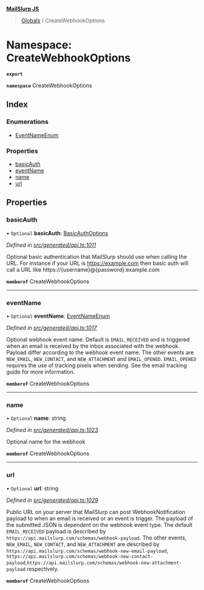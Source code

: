 **[MailSlurp JS](../README.md)**

> [Globals](../README.md) / CreateWebhookOptions

# Namespace: CreateWebhookOptions

**`export`** 

**`namespace`** CreateWebhookOptions

## Index

### Enumerations

* [EventNameEnum](../enums/createwebhookoptions.eventnameenum.md)

### Properties

* [basicAuth](createwebhookoptions.md#basicauth)
* [eventName](createwebhookoptions.md#eventname)
* [name](createwebhookoptions.md#name)
* [url](createwebhookoptions.md#url)

## Properties

### basicAuth

• `Optional` **basicAuth**: [BasicAuthOptions](../interfaces/basicauthoptions.md)

*Defined in [src/generated/api.ts:1011](https://github.com/mailslurp/mailslurp-client/blob/730b817/src/generated/api.ts#L1011)*

Optional basic authentication that MailSlurp should use when calling the URL. For instance if your URL is https://example.com then basic auth will call a URL like https://{username}@{password}:example.com

**`memberof`** CreateWebhookOptions

___

### eventName

• `Optional` **eventName**: [EventNameEnum](../enums/createwebhookoptions.eventnameenum.md)

*Defined in [src/generated/api.ts:1017](https://github.com/mailslurp/mailslurp-client/blob/730b817/src/generated/api.ts#L1017)*

Optional webhook event name. Default is `EMAIL_RECEIVED` and is triggered when an email is received by the inbox associated with the webhook. Payload differ according to the webhook event name. The other events are `NEW_EMAIL`, `NEW_CONTACT`, and `NEW_ATTACHMENT` and `EMAIL_OPENED`. `EMAIL_OPENED` requires the use of tracking pixels when sending. See the email tracking guide for more information.

**`memberof`** CreateWebhookOptions

___

### name

• `Optional` **name**: string

*Defined in [src/generated/api.ts:1023](https://github.com/mailslurp/mailslurp-client/blob/730b817/src/generated/api.ts#L1023)*

Optional name for the webhook

**`memberof`** CreateWebhookOptions

___

### url

• `Optional` **url**: string

*Defined in [src/generated/api.ts:1029](https://github.com/mailslurp/mailslurp-client/blob/730b817/src/generated/api.ts#L1029)*

Public URL on your server that MailSlurp can post WebhookNotification payload to when an email is received or an event is trigger. The payload of the submitted JSON is dependent on the webhook event type. The default `EMAIL_RECEIVED` payload is described by `https://api.mailslurp.com/schemas/webhook-payload`. The other events, `NEW_EMAIL`, `NEW_CONTACT`, and `NEW_ATTACHMENT` are described by `https://api.mailslurp.com/schemas/webhook-new-email-payload`, `https://api.mailslurp.com/schemas/webhook-new-contact-payload`,`https://api.mailslurp.com/schemas/webhook-new-attachment-payload` respectively.

**`memberof`** CreateWebhookOptions
